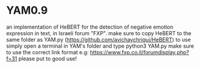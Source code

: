 # YAM0.9
an implementation of HeBERT for the detection of negative emotion expression in text, in Israeli forum "FXP". 
make sure to copy HeBERT to the same folder as YAM.py (https://github.com/avichaychriqui/HeBERT)
to use simply open a terminal in YAM's folder and type python3 YAM.py
make sure to use the correct link format e.g: https://www.fxp.co.il/forumdisplay.php?f=31
please put to good use!
